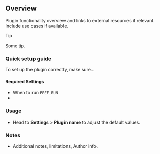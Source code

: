## Overview

Plugin functionality overview and links to external resources if relevant. Include use cases if available. 

> [!TIP]
> Some tip.

### Quick setup guide

To set up the plugin correctly, make sure...

#### Required Settings

- When to run `PREF_RUN`
- 

### Usage

- Head to **Settings** > **Plugin name** to adjust the default values.

### Notes

- Additional notes, limitations, Author info. 
